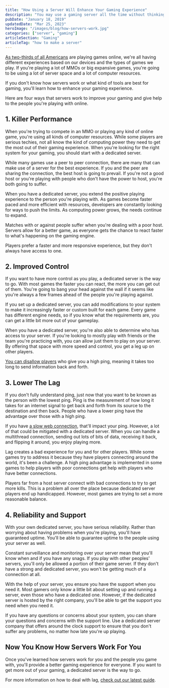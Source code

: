 ```yaml
---
title: "How Using a Server Will Enhance Your Gaming Experience"
description: "You may use a gaming server all the time without thinking about the technology behind it. It's pretty cool! Here's how servers work to optimize your experience."
pubDate: "January 18, 2019"
updatedDate: "Mar 25, 2023"
heroImage: "/images/blog/how-servers-work.jpg"
categories: ["server", "gaming"]
articleSection: "Gaming"
articleTag: "how to make a server"
---
```


[As two-thirds of all Americans](https://variety.com/2018/gaming/news/how-many-people-play-games-in-the-u-s-1202936332/) are playing games online, we're all having different experiences based on our devices and the types of games we play. If you're playing a lot of MMOs or big expansive games, you're going to be using a lot of server space and a lot of computer resources.

If you don't know how servers work or what kind of tools are best for gaming, you'll learn how to enhance your gaming experience.

Here are four ways that servers work to improve your gaming and give help to the people you're playing with online.

## 1\. Killer Performance

When you're trying to compete in an MMO or playing any kind of online game, you're using all kinds of computer resources. While some players are serious techies, not all know the kind of computing power they need to get the most out of their gaming experience. When you're looking for the right system for your gaming, you should start with a dedicated server.

While many games use a peer to peer connection, there are many that can make use of a server for the best experience. If you and the peer are sharing the connection, the best host is going to prevail. If you're not a good host or you're playing with people who don't have the power to host, you're both going to suffer.

When you have a dedicated server, you extend the positive playing experience to the person you're playing with. As games become faster paced and more efficient with resources, developers are constantly looking for ways to push the limits. As computing power grows, the needs continue to expand.

Matches with or against people suffer when you're dealing with a poor host. Servers allow for a better game, as everyone gets the chance to react faster to what's happening on the gaming engine.

Players prefer a faster and more responsive experience, but they don't always have access to one.

## 2\. Improved Control

If you want to have more control as you play, a dedicated server is the way to go. With most games the faster you can react, the more you can get out of them. You're going to bang your head against the wall if it seems like you're always a few frames ahead of the people you're playing against.

If you set up a dedicated server, you can add modifications to your system to make it increasingly faster or custom built for each game. Every game has different engine needs, so if you know what the requirements are, you can get a little bit more out of your gameplay.

When you have a dedicated server, you're also able to determine who has access to your server. If you're looking to mostly play with friends or the team you're practicing with, you can allow just them to play on your server. By offering that space with more speed and control, you get a leg up on other players.

[You can disallow players](./play-safe-7-tips-to-help-you-boost-your-gaming-server-security) who give you a high ping, meaning it takes too long to send information back and forth.

## 3\. Lower The Lag

If you don't fully understand ping, just now that you want to be known as the person with the lowest ping. Ping is the measurement of how long it takes for an internet signal to get back and forth from its source to the destination and then back. People who have a lower ping have the advantage over those with a high ping.

If you have [a slow web connection](https://lifehacker.com/top-10-ways-to-deal-with-a-slow-internet-connection-514138634), that'll impact your ping. However, a lot of that could be mitigated with a dedicated server. When you can handle a multithread connection, sending out lots of bits of data, receiving it back, and flipping it around, you enjoy playing more.

Lag creates a bad experience for you and for other players. While some games try to address it because they have players connecting around the world, it's been a challenge. A high ping advantage is implemented in some games to help players with poor connections get help with players who have better connections.

Players far from a host server connect with bad connections to try to get more kills. This is a problem all over the place because dedicated server players end up handicapped. However, most games are trying to set a more reasonable balance.

## 4\. Reliability and Support

With your own dedicated server, you have serious reliability. Rather than worrying about having problems when you're playing, you'll have guaranteed uptime. You'll be able to guarantee uptime to the people using your server as well.

Constant surveillance and monitoring over your server mean that you'll know when and if you have any snags. If you play with other peoples' servers, you'll only be allowed a portion of their game server. If they don't have a strong and dedicated server, you won't be getting much of a connection at all.

With the help of your server, you ensure you have the support when you need it. Most gamers only know a little bit about setting up and running a server, even those who have a dedicated one. However, if the dedicated server is hosted by the right company, you'll be able to get the support you need when you need it.

If you have any questions or concerns about your system, you can share your questions and concerns with the support line. Use a dedicated server company that offers around the clock support to ensure that you don't suffer any problems, no matter how late you're up playing.

## Now You Know How Servers Work For You

Once you've learned how servers work for you and the people you game with, you'll provide a better gaming experience for everyone. If you want to get more out of your gaming, a dedicated server is the way to go.

For more information on how to deal with lag, [check out our latest guide](./dealing-with-high-capacity-ways-to-handle-minecraft-lag-issues).
